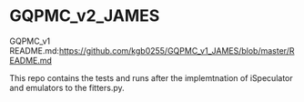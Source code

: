 # GQPMC_v2_JAMES

GQPMC_v1 README.md:https://github.com/kgb0255/GQPMC_v1_JAMES/blob/master/README.md

This repo contains the tests and runs after the implemtnation of iSpeculator and emulators to the fitters.py.
